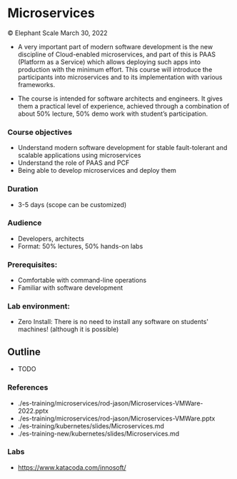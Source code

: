 # Microservices  

© Elephant Scale 
March 30, 2022

* A very important part of modern software development is the new discipline of Cloud-enabled microservices, and part of this is PAAS (Platform as a Service) which allows deploying such apps into production with the minimum effort. This course will introduce the participants into microservices and to its implementation with various frameworks.

* The course is intended for software architects and engineers. It gives them a practical level of experience, achieved through a combination of about 50% lecture, 50% demo work with student’s participation. 

### Course objectives

* Understand modern software development for stable fault-tolerant and scalable applications using microservices
* Understand the role of PAAS and PCF
* Being able to develop microservices and deploy them


### Duration
* 3-5 days (scope can be customized)

### Audience
* Developers, architects
* Format: 50% lectures,  50% hands-on labs

### Prerequisites:

* Comfortable with command-line operations
* Familiar with software development

### Lab environment:

* Zero Install: There is no need to install any software on students' machines! (although it is possible) 


## Outline

* TODO

### References

* ./es-training/microservices/rod-jason/Microservices-VMWare-2022.pptx
* ./es-training/microservices/rod-jason/Microservices-VMWare.pptx
* ./es-training/kubernetes/slides/Microservices.md
* ./es-training-new/kubernetes/slides/Microservices.md


### Labs
* https://www.katacoda.com/innosoft/


